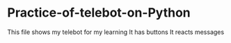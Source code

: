 # Practice-of-telebot-on-Python
This file shows my telebot for my learning It has buttons It reacts messages
